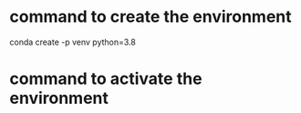 # command to create the environment
conda create -p venv python=3.8

# command to activate the environment

<!-- conda activate venv/ -->